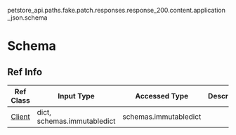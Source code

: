 petstore_api.paths.fake.patch.responses.response_200.content.application_json.schema
# Schema

## Ref Info
Ref Class | Input Type | Accessed Type | Description
--------- | ---------- | ------------- | ------------
[Client](client.md) | dict, schemas.immutabledict | schemas.immutabledict |
